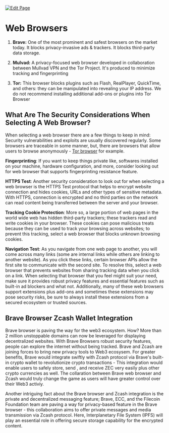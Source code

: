 <a href="https://github.com/henryquincy/zechub/edit/main/site/Privacy_Tools/Web_Browsers.md" target="_blank">
  <img src="https://img.shields.io/badge/Edit-blue" alt="Edit Page"/>
</a>


# Web Browsers

1. **Brave:** One of the most prominent and safest browsers on the market today. It blocks privacy-invasive ads & trackers. It blocks third-party data storage. 

2. **Mulvad:** A privacy-focused web browser developed in collaboration between Mullvad VPN and the Tor Project. It's produced to minimize tracking and fingerprinting

3. **Tor:** This browser blocks plugins such as Flash, RealPlayer, QuickTime, and others: they can be manipulated into revealing your IP address. We do not recommend installing additional add-ons or plugins into Tor Browser


## What Are The Security Considerations When Selecting A Web Browser?

When selecting a web browser there are a few things to keep in mind: Security vulnerabilities and exploits are usually discovered regularly. Some browsers are traceable in some manner, but, there are browsers that allow users to browse anonymously - [Tor browser](https://www.torproject.org/download/) for example. 

**Fingerprinting**: If you want to keep things private like, softwares installed on your machine, hardware configuration, and more, consider looking out for web browser that supports fingerprinting resistance feature. 

**HTTPS Test**: Another security consideration to look out for when selecting a web browser is the HTTPS Test protocol that helps to encrypt website connection and hides cookies, URLs and other types of sensitive metadata. With HTTPS, connection is encrypted and no third parties on the network can read content being transferred between the server and your browser. 

**Tracking Cookie Protection**: More so, a large portion of web pages in the world wide web has hidden third-party trackers; these trackers read and write cookies in your browser. These cookies can pose malicious treats because they can be used to track your browsing across websites; to prevent this tracking, select a web browser that blocks unknown browsing cookies.

**Navigation Test**: As you navigate from one web page to another, you will come across many links (some are internal links while others are linking to another website). As you click these links, certain browser APIs allow the first site to communicate with the second site. To resolve this, select a web browser that prevents websites from sharing tracking data when you click on a link. When selecting that browser that you feel might suit your need, make sure it provides robust privacy features and essential features such as built-in ad blockers and what not. Additionally, many of these web browsers support extensions plus add-ons and sometimes these extensions may pose security risks, be sure to always install these extensions from a secured ecosystem or trusted sources.
 
## Brave Browser Zcash Wallet Integration

Brave browser is paving the way for the web3 ecosystem. How? More than 2 million unstoppable domains can now be leveraged for displaying decentralized websites. With Brave Browsers robust security features, people can explore the internet without being tracked. Brave and Zcash are joining forces to bring new privacy tools to Web3 ecosysem. For greater benefits, Brave would integrate swiftly with Zcash protocol via Brave's built-in crypto wallet to revolutionize crypto transactions - This integration would enable users to safely store, send , and receive ZEC very easily plus other crypto currencies as well. The collaration between Brave web browser and Zcash would truly change the game as users will have greater control over their Web3 activiy. 

Another intriguing fact about the Brave browser and Zcash integration is the private and decentralized messaging feature; Brave, ECC, and the Filecoin Foundation team are paving a way for privacy-based feature in the Brave browser - this collaboration aims to offer private messages and media transmission via Zcash protocol. Here, Interplanetary File System (IPFS) will play an essential role in offering secure storage capability for the encrypted content.

